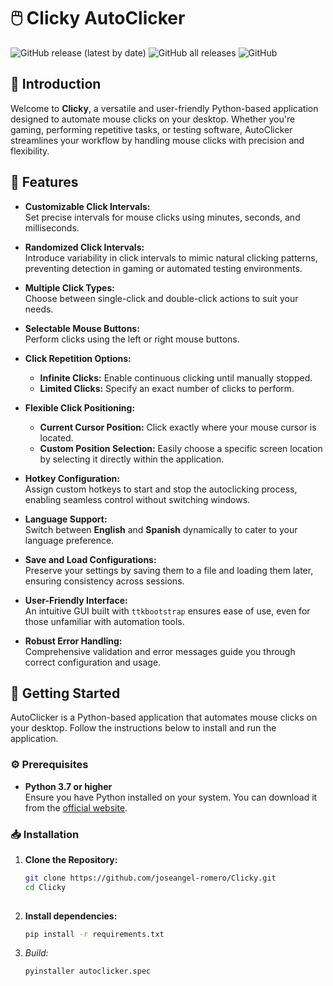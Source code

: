 # 🖱️ Clicky AutoClicker

![GitHub release (latest by date)](https://img.shields.io/github/v/release/joseangel-romero/AutoClicker?style=plastic) ![GitHub all releases](https://img.shields.io/github/downloads/joseangel-romero/AutoClicker/total?style=plastic) ![GitHub](https://img.shields.io/github/license/joseangel-romero/AutoClicker?style=plastic)

## 🌟 Introduction

Welcome to **Clicky**, a versatile and user-friendly Python-based application designed to automate mouse clicks on your desktop. Whether you're gaming, performing repetitive tasks, or testing software, AutoClicker streamlines your workflow by handling mouse clicks with precision and flexibility.

## 📝 Features

- **Customizable Click Intervals:**  
  Set precise intervals for mouse clicks using minutes, seconds, and milliseconds.

- **Randomized Click Intervals:**  
  Introduce variability in click intervals to mimic natural clicking patterns, preventing detection in gaming or automated testing environments.

- **Multiple Click Types:**  
  Choose between single-click and double-click actions to suit your needs.

- **Selectable Mouse Buttons:**  
  Perform clicks using the left or right mouse buttons.

- **Click Repetition Options:**  
  - **Infinite Clicks:** Enable continuous clicking until manually stopped.
  - **Limited Clicks:** Specify an exact number of clicks to perform.

- **Flexible Click Positioning:**  
  - **Current Cursor Position:** Click exactly where your mouse cursor is located.
  - **Custom Position Selection:** Easily choose a specific screen location by selecting it directly within the application.

- **Hotkey Configuration:**  
  Assign custom hotkeys to start and stop the autoclicking process, enabling seamless control without switching windows.

- **Language Support:**  
  Switch between **English** and **Spanish** dynamically to cater to your language preference.

- **Save and Load Configurations:**  
  Preserve your settings by saving them to a file and loading them later, ensuring consistency across sessions.

- **User-Friendly Interface:**  
  An intuitive GUI built with `ttkbootstrap` ensures ease of use, even for those unfamiliar with automation tools.

- **Robust Error Handling:**  
  Comprehensive validation and error messages guide you through correct configuration and usage.

## 🚀 Getting Started

AutoClicker is a Python-based application that automates mouse clicks on your desktop. Follow the instructions below to install and run the application.

### ⚙️ Prerequisites

- **Python 3.7 or higher**  
  Ensure you have Python installed on your system. You can download it from the [official website](https://www.python.org/downloads/).

### 📥 Installation

1. **Clone the Repository:**

   ```bash
   git clone https://github.com/joseangel-romero/Clicky.git
   cd Clicky
  
2. **Install dependencies:**

    ```bash
    pip install -r requirements.txt

3. **Build*:*

    ```bash
    pyinstaller autoclicker.spec
